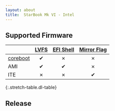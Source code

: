 ```yaml
---
layout: about
title:  StarBook Mk VI - Intel
---
```


## Supported Firmware


|                               | [LVFS]              | [EFI Shell]         | [Mirror Flag]       |
|:------------------------------|:-------------------:|:-------------------:|:-------------------:|
| [coreboot]                    | &#x2714;            | &#x2717;            | &#x2717;            |
| AMI                           | &#x2714;            | &#x2714;            | &#x2717;            |
| ITE                           | &#x2717;            | &#x2717;            | &#x2714;            |
{:.stretch-table.dl-table}


## Release
[ami]:.heading.flip-title}
[coreboot]:.heading.flip-title}



[LVFS]: ../../methods/lvfs.md
[EFI Shell]: ../../methods/efi_shell.md
[Mirror Flag]: ../../methods/mirror_flag.md
[coreboot]: https://github.com/coreboot/coreboot

[ami]: https://fwupd.org/lvfs/devices/com.starlabs.B6-I.ami
[coreboot]: https://fwupd.org/lvfs/devices/com.starlabs.B6-I.coreboot
